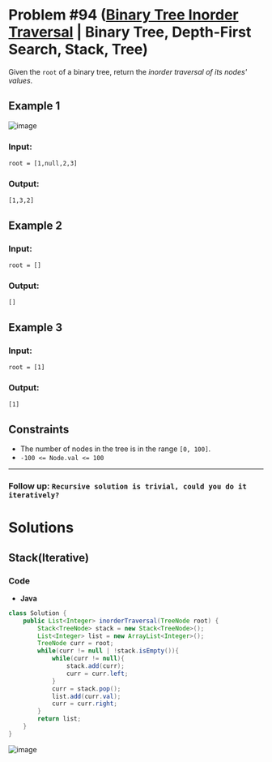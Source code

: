 # Problem #94 ([Binary Tree Inorder Traversal](https://leetcode.com/problems/binary-tree-inorder-traversal/) | Binary Tree, Depth-First Search, Stack, Tree)

Given the `root` of a binary tree, return the *inorder traversal of its nodes' values*.

## Example 1
![image](https://user-images.githubusercontent.com/89616705/189007970-90d48121-5c89-4b5d-aa67-e91b1877afee.png)

### Input:

    root = [1,null,2,3]

### Output:

    [1,3,2]

## Example 2

### Input:

    root = []

### Output:

    []

## Example 3

### Input:

    root = [1]

### Output:

    [1]

## Constraints
- The number of nodes in the tree is in the range `[0, 100]`.
- `-100 <= Node.val <= 100`

***

### Follow up: `Recursive solution is trivial, could you do it iteratively?`

# Solutions

## Stack(Iterative)

### Code

- **Java**
```java
class Solution {
    public List<Integer> inorderTraversal(TreeNode root) {
        Stack<TreeNode> stack = new Stack<TreeNode>();
        List<Integer> list = new ArrayList<Integer>();
        TreeNode curr = root;
        while(curr != null | !stack.isEmpty()){
            while(curr != null){
                stack.add(curr);
                curr = curr.left;
            }
            curr = stack.pop();
            list.add(curr.val);
            curr = curr.right;
        }
        return list;
    }
}
```
![image](https://user-images.githubusercontent.com/89616705/189010656-39103022-6da8-4711-922d-11cae7fa52b2.png)
